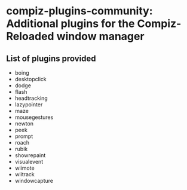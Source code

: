 # compiz-plugins-community: Additional plugins for the Compiz-Reloaded window manager

## List of plugins provided

- boing
- desktopclick
- dodge
- flash
- headtracking
- lazypointer
- maze
- mousegestures
- newton
- peek
- prompt
- roach
- rubik
- showrepaint
- visualevent
- wiimote
- wiitrack
- windowcapture
